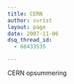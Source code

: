 ```yaml
---
title: CERN
author: svrist
layout: page
date: 2007-11-06
dsq_thread_id:
  - 68433535

---
```

CERN opsummering